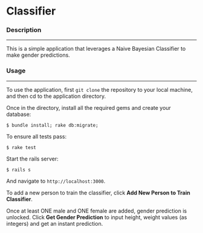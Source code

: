 # Classifier

### Description
***
This is a simple application that leverages a Naive Bayesian Classifier to make gender predictions.

### Usage
***
To use the application, first ```git clone``` the repository to your local machine, and then cd to the application directory.

Once in the directory, install all the required gems and create your database:
```
$ bundle install; rake db:migrate;
```
To ensure all tests pass:
```
$ rake test
```
Start the rails server:
```
$ rails s
```

And navigate to ```http://localhost:3000```.

To add a new person to train the classifier, click **Add New Person to Train Classifier**.

Once at least ONE male and ONE female are added, gender prediction is unlocked. Click **Get Gender Prediction** to input height, weight values (as integers) and get an instant prediction.
